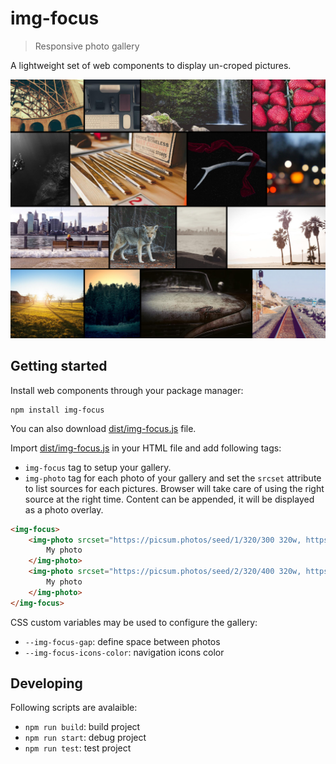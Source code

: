 # img-focus
> Responsive photo gallery

A lightweight set of web components to display un-croped pictures.

![img-focus](https://raw.githubusercontent.com/cedricmn/img-focus/main/img-focus.png)

## Getting started

Install web components through your package manager:
```shell
npm install img-focus
```

You can also download [dist/img-focus.js](https://github.com/cedricmn/img-focus/blob/main/dist/img-focus.js) file.

Import [dist/img-focus.js](https://github.com/cedricmn/img-focus/blob/main/dist/img-focus.js) in your HTML file and add following tags:

* `img-focus` tag to setup your gallery.
* `img-photo` tag for each photo of your gallery and set the `srcset` attribute to list sources for each pictures. Browser will take care of using the right source at the right time. Content can be appended, it will be displayed as a photo overlay.

```html
<img-focus>
    <img-photo srcset="https://picsum.photos/seed/1/320/300 320w, https://picsum.photos/seed/1/640/600 640w, https://picsum.photos/seed/1/1080/900 1080w">
        My photo
    </img-photo>
    <img-photo srcset="https://picsum.photos/seed/2/320/400 320w, https://picsum.photos/seed/2/640/800 640w, https://picsum.photos/seed/2/1080/1200 1080w">
        My photo
    </img-photo>
</img-focus>
```

CSS custom variables may be used to configure the gallery:

* `--img-focus-gap`: define space between photos
* `--img-focus-icons-color`: navigation icons color

## Developing

Following scripts are avalaible:

* `npm run build`: build project
* `npm run start`: debug project
* `npm run test`: test project
